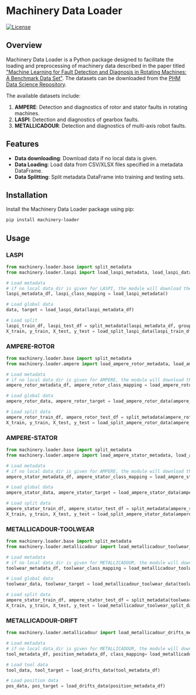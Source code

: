 # Machinery Data Loader

[![License](https://img.shields.io/badge/License-MIT-blue.svg)](https://opensource.org/licenses/MIT)

## Overview

Machinery Data Loader is a Python package designed to facilitate the loading and preprocessing
of machinery data described in the paper titled 
["Machine Learning for Fault Detection and Diagnosis in Rotating Machines: A Benchmark Data Set"](http://papers.phmsociety.org/index.php/ijphm/article/view/3497).
The datasets can be downloaded from the [PHM Data Science Repository](https://search-data.ubfc.fr/search.php?s=collection%3ADATA-PHM).

The available datasets include:

1. **AMPERE**: Detection and diagnostics of rotor and stator faults in rotating machines.
2. **LASPI**: Detection and diagnostics of gearbox faults.
3. **METALLICADOUR**: Detection and diagnostics of multi-axis robot faults.

## Features

- **Data downloading**: Download data if no local data is given.
- **Data Loading**: Load data from CSV/XLSX files specified in a metadata DataFrame.
- **Data Splitting**: Split metadata DataFrame into training and testing sets.


## Installation

Install the Machinery Data Loader package using pip:

```bash
pip install machinery-loader

```

## Usage

### LASPI
```python
from machinery.loader.base import split_metadata
from machinery.loader.laspi import load_laspi_metadata, load_laspi_data, load_split_laspi_data

# Load metadata
# if no local data_dir is given for LASPI, the module will download the data. 
laspi_metadata_df, laspi_class_mapping = load_laspi_metadata()

# Load global data
data, target = load_laspi_data(laspi_metadata_df)

# Load split
laspi_train_df, laspi_test_df = split_metadata(laspi_metadata_df, group_by_cols=["Load_Percent"], test_size=0.25, random_state=42)
X_train, y_train, X_test, y_test = load_split_laspi_data(laspi_train_df, laspi_test_df)
```

### AMPERE-ROTOR
```python
from machinery.loader.base import split_metadata
from machinery.loader.ampere import load_ampere_rotor_metadata, load_ampere_rotor_data, load_split_ampere_rotor_data

# Load metadata
# if no local data_dir is given for AMPERE, the module will download the data.
ampere_rotor_metadata_df, ampere_rotor_class_mapping = load_ampere_rotor_metadata()

# Load global data
ampere_rotor_data, ampere_rotor_target = load_ampere_rotor_data(ampere_rotor_metadata_df)

# Load split data
ampere_rotor_train_df, ampere_rotor_test_df = split_metadata(ampere_rotor_metadata_df, group_by_cols=["Load_Percent"], test_size=0.25, random_state=42)
X_train, y_train, X_test, y_test = load_split_ampere_rotor_data(ampere_rotor_train_df, ampere_rotor_test_df)
```

### AMPERE-STATOR
```python
from machinery.loader.base import split_metadata
from machinery.loader.ampere import load_ampere_stator_metadata, load_ampere_stator_data, load_split_ampere_stator_data

# Load metadata
# if no local data_dir is given for AMPERE, the module will download the data.
ampere_stator_metadata_df, ampere_stator_class_mapping = load_ampere_stator_metadata()

# Load global data
ampere_stator_data, ampere_stator_target = load_ampere_stator_data(ampere_stator_metadata_df)

# Load split data
ampere_stator_train_df, ampere_stator_test_df = split_metadata(ampere_stator_metadata_df, group_by_cols=["Load_Percent"], test_size=0.25, random_state=42)
X_train, y_train, X_test, y_test = load_split_ampere_stator_data(ampere_stator_train_df, ampere_stator_test_df)
```

### METALLICADOUR-TOOLWEAR
```python
from machinery.loader.base import split_metadata
from machinery.loader.metallicadour import load_metallicadour_toolwear_metadata, load_metallicadour_toolwear_data, load_metallicadour_toolwear_split_data

# Load metadata
# if no local data_dir is given for METALLICADOUR, the module will download the data.
toolwear_metadata_df, toolwear_class_mapping = load_metallicadour_toolwear_metadata()

# Load global data
toolwear_data, toolwear_target = load_metallicadour_toolwear_data(toolwear_metadata_df)

# Load split data
ampere_stator_train_df, ampere_stator_test_df = split_metadata(toolwear_metadata_df, group_by_cols=["Cutting_Depth"], test_size=0.25, random_state=42)
X_train, y_train, X_test, y_test = load_metallicadour_toolwear_split_data(ampere_stator_train_df, ampere_stator_test_df)
```

### METALLICADOUR-DRIFT
```python
from machinery.loader.metallicadour import load_metallicadour_drifts_metadata, load_drifts_data

# Load metadata
# if no local data_dir is given for METALLICADOUR, the module will download the data.
tool_metadata_df, position_metadata_df, class_mapping= load_metallicadour_drifts_metadata()

# Load tool data
tool_data, tool_target = load_drifts_data(tool_metadata_df)

# Load position data
pos_data, pos_target = load_drifts_data(position_metadata_df)
```